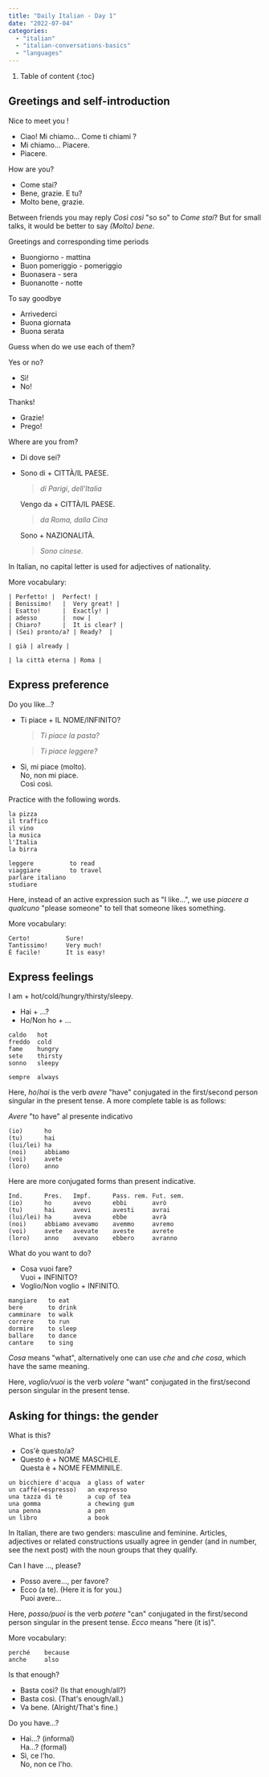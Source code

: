 ```yaml
---
title: "Daily Italian - Day 1"
date: "2022-07-04"
categories: 
  - "italian"
  - "italian-conversations-basics"
  - "languages"
---
```


1. Table of content
{:toc}

## Greetings and self-introduction

Nice to meet you !
- Ciao! Mi chiamo... Come ti chiami ?
- Mi chiamo... Piacere.
- Piacere.

How are you?
- Come stai?
- Bene, grazie. E tu?
- Molto bene, grazie.

Between friends you may reply _Così così_ "so so" to _Come stai_? But for small talks, it would be better to say _(Molto) bene_.

Greetings and corresponding time periods
- Buongiorno      - mattina
- Buon pomeriggio - pomeriggio
- Buonasera       - sera
- Buonanotte      - notte

To say goodbye
- Arrivederci
- Buona giornata
- Buona serata

Guess when do we use each of them?

Yes or no?
- Sì!
- No!

Thanks!
- Grazie!
- Prego!

Where are you from?
- Di dove sei?
- Sono di + CITTÀ/IL PAESE.
  > _di Parigi_, _dell'Italia_

  Vengo da + CITTÀ/IL PAESE.
  > _da Roma, dalla Cina_

  Sono + NAZIONALITÀ.
  > _Sono cinese_.

In Italian, no capital letter is used for adjectives of nationality.

More vocabulary:
```
| Perfetto! |  Perfect! |
| Benissimo!   |  Very great! |
| Esatto!      |  Exactly! |
| adesso       |  now |
| Chiaro?      |  It is clear? |
| (Sei) pronto/a? | Ready?  |

| già | already |

| la città eterna | Roma |
```

## Express preference

Do you like...?
- Ti piace + IL NOME/INFINITO?
  > _Ti piace la pasta?_

  > _Ti piace leggere?_
- Sì, mi piace (molto).  
  No, non mi piace.  
  Così così.

Practice with the following words.
```
la pizza
il traffico
il vino
la musica
l'Italia
la birra

leggere          to read
viaggiare        to travel
parlare italiano
studiare
```

Here, instead of an active expression such as "I like...", we use _piacere a qualcuno_ "please someone" to tell that someone likes something.

More vocabulary:
```
Certo!          Sure!
Tantissimo!     Very much!
È facile!       It is easy!
```

## Express feelings

I am + hot/cold/hungry/thirsty/sleepy.
- Hai + ...?
- Ho/Non ho + ...

```
caldo   hot
freddo  cold
fame    hungry
sete    thirsty
sonno   sleepy

sempre  always
```

Here, _ho_/_hai_ is the verb _avere_ "have" conjugated in the first/second person singular in the present tense. A more complete table is as follows:

_Avere_ "to have" al presente indicativo
```
(io)      ho
(tu)      hai
(lui/lei) ha
(noi)     abbiamo
(voi)     avete
(loro)    anno  
```

Here are more conjugated forms than present indicative.
```
Ind.      Pres.   Impf.      Pass. rem. Fut. sem.
(io)      ho      avevo      ebbi       avrò
(tu)      hai     avevi      avesti     avrai
(lui/lei) ha      aveva      ebbe       avrà
(noi)     abbiamo avevamo    avemmo     avremo
(voi)     avete   avevate    aveste     avrete
(loro)    anno    avevano    ebbero     avranno
```

What do you want to do?
- Cosa vuoi fare?  
  Vuoi + INFINITO?
- Voglio/Non voglio + INFINITO.

```
mangiare   to eat
bere       to drink
camminare  to walk
correre    to run
dormire    to sleep
ballare    to dance
cantare    to sing
```

_Cosa_ means "what", alternatively one can use _che_ and _che cosa_, which have the same meaning.

Here, _voglio/vuoi_ is the verb _volere_ "want" conjugated in the first/second person singular in the present tense.

## Asking for things: the gender

What is this?
- Cos'è questo/a?
- Questo è + NOME MASCHILE.  
  Questa è + NOME FEMMINILE.
  
```
un bicchiere d'acqua  a glass of water
un caffè(=espresso)   an expresso
una tazza di tè       a cup of tea
una gomma             a chewing gum
una penna             a pen
un libro              a book
```

In Italian, there are two genders: masculine and feminine. Articles, adjectives or related constructions usually agree in gender (and in number, see the next post) with the noun groups that they qualify.

Can I have ..., please?
- Posso avere..., per favore?
- Ecco (a te).  (Here it is for you.)\
  Puoi avere...

Here, _posso/puoi_ is the verb _potere_ "can" conjugated in the first/second person singular in the present tense. _Ecco_ means "here (it is)".

More vocabulary:
```
perché    because
anche     also
```

Is that enough?
- Basta così?  (Is that enough/all?)
- Basta così.  (That's enough/all.)
- Va bene.  (Alright/That's fine.)

Do you have...?
- Hai...? (informal)  
  Ha...?  (formal)
- Sì, ce l'ho.  
  No, non ce l'ho.
